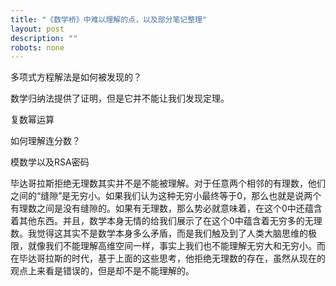 ```yaml
---
title: "《数学桥》中难以理解的点，以及部分笔记整理"
layout: post
description: ""
robots: none
---
```


多项式方程解法是如何被发现的？

数学归纳法提供了证明，但是它并不能让我们发现定理。

复数幂运算

如何理解连分数？

模数学以及RSA密码

毕达哥拉斯拒绝无理数其实并不是不能被理解。对于任意两个相邻的有理数，他们之间的“缝隙”是无穷小。如果我们认为这种无穷小最终等于0，那么也就是说两个有理数之间是没有缝隙的。如果有无理数，那么势必就意味着，在这个0中还蕴含着其他东西。并且，数学本身无情的给我们展示了在这个0中蕴含着无穷多的无理数。我觉得这其实不是数学本身多么矛盾，而是我们触及到了人类大脑思维的极限，就像我们不能理解高维空间一样，事实上我们也不能理解无穷大和无穷小。而在毕达哥拉斯的时代，基于上面的这些思考，他拒绝无理数的存在，虽然从现在的观点上来看是错误的，但是却不是不能理解的。